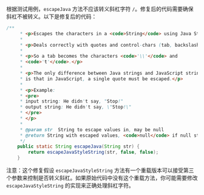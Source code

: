 根据测试用例，`escapeJava` 方法不应该转义斜杠字符 `/`。修复后的代码需要确保斜杠不被转义。以下是修复后的代码：

```java
/**
     * <p>Escapes the characters in a <code>String</code> using Java String rules.</p>
     *
     * <p>Deals correctly with quotes and control-chars (tab, backslash, cr, ff, etc.) </p>
     *
     * <p>So a tab becomes the characters <code>'\\'</code> and
     * <code>'t'</code>.</p>
     *
     * <p>The only difference between Java strings and JavaScript strings
     * is that in JavaScript, a single quote must be escaped.</p>
     *
     * <p>Example:
     * <pre>
     * input string: He didn't say, "Stop!"
     * output string: He didn't say, \"Stop!\"
     * </pre>
     * </p>
     *
     * @param str  String to escape values in, may be null
     * @return String with escaped values, <code>null</code> if null string input
     */
    public static String escapeJava(String str) {
        return escapeJavaStyleString(str, false, false);
    }
```

注意：这个修复假设 `escapeJavaStyleString` 方法有一个重载版本可以接受第三个参数来控制是否转义斜杠。如果原始代码中没有这个重载方法，你可能需要修改 `escapeJavaStyleString` 的实现来正确处理斜杠字符。